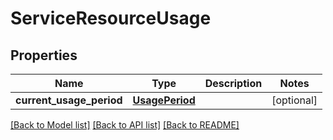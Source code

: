# ServiceResourceUsage

## Properties
Name | Type | Description | Notes
------------ | ------------- | ------------- | -------------
**current_usage_period** | [**UsagePeriod**](UsagePeriod.md) |  | [optional] 

[[Back to Model list]](../README.md#documentation-for-models) [[Back to API list]](../README.md#documentation-for-api-endpoints) [[Back to README]](../README.md)

